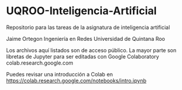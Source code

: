 # UQROO-Inteligencia-Artificial
 Repositorio para las tareas de la asignatura de inteligencia artificial

 Jaime Ortegon
 Ingeniería en Redes
 Universidad de Quintana Roo

Los archivos aquí listados son de acceso público. La mayor parte son libretas de Jupyter para ser editadas con Google Colaboratory
colab.research.google.com

Puedes revisar una introducción a Colab en 
https://colab.research.google.com/notebooks/intro.ipynb


